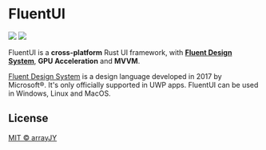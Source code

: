 # FluentUI

![](https://img.shields.io/badge/licence-MIT-green?style=flat-square) ![](https://img.shields.io/badge/Author-arrayJY-red?style=flat-square)

FluentUI is a **cross-platform** Rust UI framework, with **[Fluent Design System](https://www.microsoft.com/design/fluent/)**, **GPU Acceleration** and **MVVM**.

[Fluent Design System](https://www.microsoft.com/design/fluent/) is a design language developed in 2017 by Microsoft®. It's only officially supported in UWP apps. FluentUI can be used in Windows, Linux and MacOS.

## License

[MIT © arrayJY](https://github.com/arrayJY/FluentUI/blob/dev/LICENSE)

